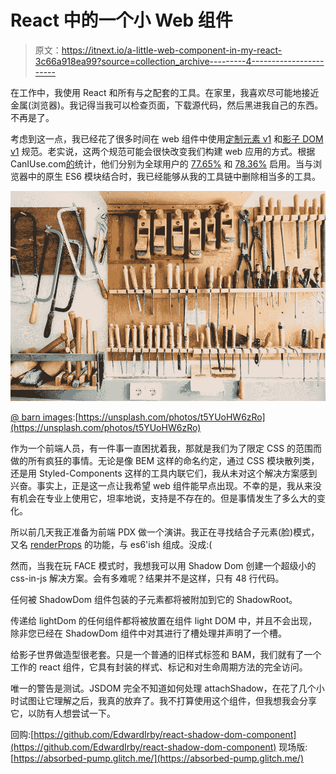 # React 中的一个小 Web 组件

> 原文：<https://itnext.io/a-little-web-component-in-my-react-3c66a918ea99?source=collection_archive---------4----------------------->

在工作中，我使用 React 和所有与之配套的工具。在家里，我喜欢尽可能地接近金属(浏览器)。我记得当我可以检查页面，下载源代码，然后黑进我自己的东西。不再是了。

考虑到这一点，我已经花了很多时间在 web 组件中使用[定制元素 v1](https://developers.google.com/web/fundamentals/web-components/customelements) 和[影子 DOM v1](https://developers.google.com/web/fundamentals/web-components/shadowdom) 规范。老实说，这两个规范可能会很快改变我们构建 web 应用的方式。根据 CanIUse.com[的](https://caniuse.com/)统计，他们分别为全球用户的 [77.65%](https://caniuse.com/#feat=custom-elementsv1) 和 [78.36%](https://caniuse.com/#feat=shadowdomv1) 启用。当与浏览器中的原生 ES6 模块结合时，我已经能够从我的工具链中删除相当多的工具。

![](img/2db979636985a3ce9e78329070749574.png)

[@ barn images](https://unsplash.com/@barnimages):[https://unsplash.com/photos/t5YUoHW6zRo](https://unsplash.com/photos/t5YUoHW6zRo)

作为一个前端人员，有一件事一直困扰着我，那就是我们为了限定 CSS 的范围而做的所有疯狂的事情。无论是像 BEM 这样的命名约定，通过 CSS 模块散列类，还是用 Styled-Components 这样的工具内联它们，我从未对这个解决方案感到兴奋。事实上，正是这一点让我希望 web 组件能早点出现。不幸的是，我从来没有机会在专业上使用它，坦率地说，支持是不存在的。但是事情发生了多么大的变化。

所以前几天我正准备为前端 PDX 做一个演讲。我正在寻找结合子元素(脸)模式，又名 [renderProps](https://reactjs.org/docs/render-props.html) 的功能，与 es6'ish 组成。没成:(

然而，当我在玩 FACE 模式时，我想我可以用 Shadow Dom 创建一个超级小的 css-in-js 解决方案。会有多难呢？结果并不是这样，只有 48 行代码。

任何被 ShadowDom 组件包装的子元素都将被附加到它的 ShadowRoot。

传递给 lightDom 的任何组件都将被放置在组件 light DOM 中，并且不会出现，除非您已经在 ShadowDom 组件中对其进行了槽处理并声明了一个槽。

给影子世界做造型很老套。只是一个普通的旧样式标签和 BAM，我们就有了一个工作的 react 组件，它具有封装的样式、标记和对生命周期方法的完全访问。

唯一的警告是测试。JSDOM 完全不知道如何处理 attachShadow，在花了几个小时试图让它理解之后，我真的放弃了。我不打算使用这个组件，但我想我会分享它，以防有人想尝试一下。

回购:[https://github.com/EdwardIrby/react-shadow-dom-component](https://github.com/EdwardIrby/react-shadow-dom-component)
现场版:[https://absorbed-pump.glitch.me/](https://absorbed-pump.glitch.me/)